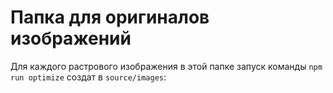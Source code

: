 # Папка для оригиналов изображений

Для каждого растрового изображения в этой папке запуск команды `npm run optimize` создат в `source/images`:
